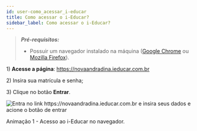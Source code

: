 ```yaml
---
id: user-como_acessar_i-educar
title: Como acessar o i-Educar?
sidebar_label: Como acessar o i-Educar?
---
```


<div id="main-content-access">

> ***Pré-requisitos:*** 
> * Possuir um navegador instalado na máquina ([Google Chrome](https://www.google.com/intl/pt-BR_ALL/chrome/) ou [Mozilla Firefox](https://www.mozilla.org/pt-BR/firefox/new/)).

</div>

1\) **Acesse a página**: <a href=https://novaandradina.ieducar.com.br target="_blank">https://novaandradina.ieducar.com.br</a>

2\) Insira sua matrícula e senha;

3\) Clique no botão **Entrar**.

![Entra no link https://novaandradina.ieducar.com.br e insira seus dados e acione o botão de entrar](/img/treinamento_gifs/login_i_educar.gif)

<p class="centerText bold small">Animação 1 - Acesso ao i-Educar no navegador.</p>